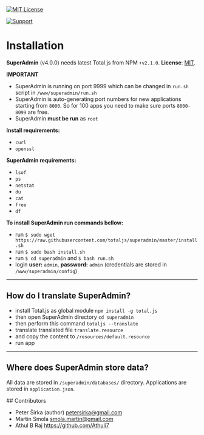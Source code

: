 [![MIT License][license-image]][license-url]

[![Support](https://www.totaljs.com/img/button-support.png?v=2)](https://www.totaljs.com/support/)

# Installation

__SuperAdmin__ (v4.0.0) needs latest Total.js from NPM `+v2.1.0`. __License__: [MIT](license.txt).

__IMPORTANT__
- SuperAdmin is running on port 9999 which can be changed in `run.sh` script in `/www/superadmin/run.sh`
- SuperAdmin is auto-generating port numbers for new applications starting from `8000`. So for 100 apps you need to make sure ports `8000-8099` are free.
- SuperAdmin __must be run__ as `root`

__Install requirements:__
- `curl`
- `openssl`

__SuperAdmin requirements:__
- `lsof`
- `ps`
- `netstat`
- `du`
- `cat`
- `free`
- `df`

__To install SuperAdmin run commands bellow:__
- run `$ sudo wget https://raw.githubusercontent.com/totaljs/superadmin/master/install.sh`
- run `$ sudo bash install.sh`
- run `$ cd superadmin` and `$ bash run.sh`
- login __user:__ `admin`, __password:__ `admin` (credentials are stored in `/www/superadmin/config`)

---

## How do I translate SuperAdmin?

- install Total.js as global module `npm install -g total.js`
- then open SuperAdmin directory `cd superadmin`
- then perform this command `totaljs --translate`
- translate translated file `translate.resource`
- and copy the content to `/resources/default.resource`
- run app

---

## Where does SuperAdmin store data?

All data are stored in `/superadmin/databases/` directory. Applications are stored in `application.json`.

## Contributors

- Peter Širka (author) <petersirka@gmail.com>
- Martin Smola  <smola.martin@gmail.com>
- Athul B Raj <https://github.com/Athuli7>

[license-image]: https://img.shields.io/badge/license-MIT-blue.svg?style=flat
[license-url]: license.txt
